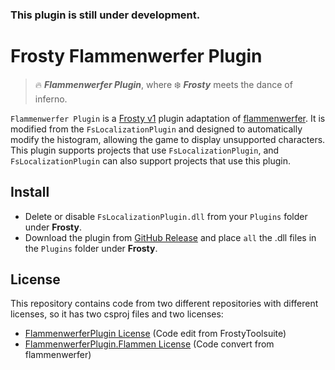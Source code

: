 ### This plugin is still under development.  
  
  
# Frosty Flammenwerfer Plugin
> 🔥 ***Flammenwerfer Plugin***, where ❄️ ***Frosty*** meets the dance of inferno.

`Flammenwerfer Plugin` is a [Frosty v1](https://github.com/CadeEvs/FrostyToolsuite) plugin adaptation of [flammenwerfer](https://github.com/BF1CHS/flammenwerfer/). It is modified from the `FsLocalizationPlugin` and designed to automatically modify the histogram, allowing the game to display unsupported characters.
This plugin supports projects that use `FsLocalizationPlugin`, and `FsLocalizationPlugin` can also support projects that use this plugin.

## Install
- Delete or disable `FsLocalizationPlugin.dll` from your `Plugins` folder under **Frosty**.
- Download the plugin from [GitHub Release](https://github.com/shoushou1106/FrostyFlammenwerferPlugin/releases) and place `all` the .dll files in the `Plugins` folder under **Frosty**.

## License
This repository contains code from two different repositories with different licenses, so it has two csproj files and two licenses:
- [FlammenwerferPlugin License](/FlammenwerferPlugin/LICENSE.md) (Code edit from FrostyToolsuite)
- [FlammenwerferPlugin.Flammen License](/FlammenwerferPlugin.Flammen/LICENSE) (Code convert from flammenwerfer)
